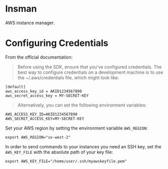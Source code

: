 # Insman
AWS instance manager.

# Configuring Credentials
From the official documentation:

> Before using the SDK, ensure that you've configured credentials. The best way to configure credentials on a development machine is to use the ~/.aws/credentials file, which might look like:

    [default]
    aws_access_key_id = AKID1234567890
    aws_secret_access_key = MY-SECRET-KEY
 
> Alternatively, you can set the following environment variables:

    AWS_ACCESS_KEY_ID=AKID1234567890
    AWS_SECRET_ACCESS_KEY=MY-SECRET-KEY

Set your AWS region by setting the environment variable `AWS_REGION`:

    export AWS_REGION="us-west-2"

In order to send commands to your instances you need an SSH key, set the `AWS_KEY_FILE` with the absolute path of your key file:

    export AWS_KEY_FILE="/home/user/.ssh/myawskeyfile.pem"

